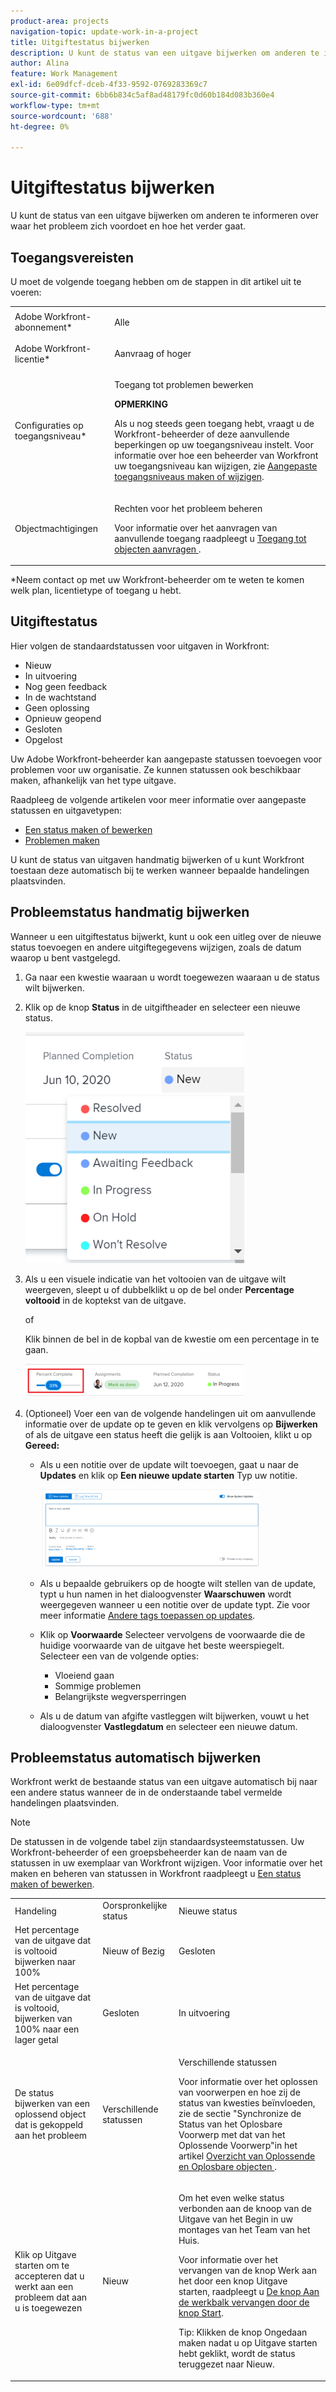 ```yaml
---
product-area: projects
navigation-topic: update-work-in-a-project
title: Uitgiftestatus bijwerken
description: U kunt de status van een uitgave bijwerken om anderen te informeren over waar het probleem zich voordoet en hoe het verder gaat.
author: Alina
feature: Work Management
exl-id: 6e09dfcf-dceb-4f33-9592-0769283369c7
source-git-commit: 6bb6b834c5af8ad48179fc0d60b184d083b360e4
workflow-type: tm+mt
source-wordcount: '688'
ht-degree: 0%

---
```


# Uitgiftestatus bijwerken

U kunt de status van een uitgave bijwerken om anderen te informeren over waar het probleem zich voordoet en hoe het verder gaat.

## Toegangsvereisten

<!--drafted for P&P;

<table style="table-layout:auto"> 
 <col> 
 <col> 
 <tbody> 
  <tr> 
   <td role="rowheader">Adobe Workfront plan*</td> 
   <td> <p>Any</p> </td> 
  </tr> 
  <tr> 
   <td role="rowheader">Adobe Workfront license*</td> 
   <td> <p>Current license: Contributor or higher</p>
   Or
   <p>Legacy license: Request or higher</p>
   </td> 
  </tr> 
  <tr> 
   <td role="rowheader">Access level configurations*</td> 
   <td> <p>Edit access to Issues</p> <p><b>NOTE</b>
   
   If you still don't have access, ask your Workfront administrator if they set additional restrictions in your access level. For information on how a Workfront administrator can modify your access level, see <a href="../../../administration-and-setup/add-users/configure-and-grant-access/create-modify-access-levels.md" class="MCXref xref">Create or modify custom access levels</a>.</p> </td> 
  </tr> 
  <tr> 
   <td role="rowheader">Object permissions</td> 
   <td> <p>Manage permissions to the issue</p> <p>For information on requesting additional access, see <a href="../../../workfront-basics/grant-and-request-access-to-objects/request-access.md" class="MCXref xref">Request access to objects </a>.</p> </td> 
  </tr> 
 </tbody> 
</table>
-->

U moet de volgende toegang hebben om de stappen in dit artikel uit te voeren:

<table style="table-layout:auto"> 
 <col> 
 <col> 
 <tbody> 
  <tr> 
   <td role="rowheader">Adobe Workfront-abonnement*</td> 
   <td> <p>Alle</p> </td> 
  </tr> 
  <tr> 
   <td role="rowheader">Adobe Workfront-licentie*</td> 
   <td> <p>Aanvraag of hoger</p> </td> 
  </tr> 
  <tr> 
   <td role="rowheader">Configuraties op toegangsniveau*</td> 
   <td> <p>Toegang tot problemen bewerken</p> <p><b>OPMERKING</b>

Als u nog steeds geen toegang hebt, vraagt u de Workfront-beheerder of deze aanvullende beperkingen op uw toegangsniveau instelt. Voor informatie over hoe een beheerder van Workfront uw toegangsniveau kan wijzigen, zie <a href="../../../administration-and-setup/add-users/configure-and-grant-access/create-modify-access-levels.md" class="MCXref xref">Aangepaste toegangsniveaus maken of wijzigen</a>.</p> </td>
</tr> 
  <tr> 
   <td role="rowheader">Objectmachtigingen</td> 
   <td> <p>Rechten voor het probleem beheren</p> <p>Voor informatie over het aanvragen van aanvullende toegang raadpleegt u <a href="../../../workfront-basics/grant-and-request-access-to-objects/request-access.md" class="MCXref xref">Toegang tot objecten aanvragen </a>.</p> </td> 
  </tr> 
 </tbody> 
</table>

&#42;Neem contact op met uw Workfront-beheerder om te weten te komen welk plan, licentietype of toegang u hebt.

## Uitgiftestatus

Hier volgen de standaardstatussen voor uitgaven in Workfront:

* Nieuw
* In uitvoering
* Nog geen feedback
* In de wachtstand
* Geen oplossing
* Opnieuw geopend
* Gesloten
* Opgelost

Uw Adobe Workfront-beheerder kan aangepaste statussen toevoegen voor problemen voor uw organisatie. Ze kunnen statussen ook beschikbaar maken, afhankelijk van het type uitgave.

Raadpleeg de volgende artikelen voor meer informatie over aangepaste statussen en uitgavetypen:

* [Een status maken of bewerken](../../../administration-and-setup/customize-workfront/creating-custom-status-and-priority-labels/create-or-edit-a-status.md)
* [Problemen maken](../../../manage-work/issues/manage-issues/create-issues.md)

U kunt de status van uitgaven handmatig bijwerken of u kunt Workfront toestaan deze automatisch bij te werken wanneer bepaalde handelingen plaatsvinden.

## Probleemstatus handmatig bijwerken

Wanneer u een uitgiftestatus bijwerkt, kunt u ook een uitleg over de nieuwe status toevoegen en andere uitgiftegegevens wijzigen, zoals de datum waarop u bent vastgelegd.

1. Ga naar een kwestie waaraan u wordt toegewezen waaraan u de status wilt bijwerken.
1. Klik op de knop **Status** in de uitgiftheader en selecteer een nieuwe status.

   ![](assets/nwe-issue-status-expanded-in-header-350x370.png)

1. Als u een visuele indicatie van het voltooien van de uitgave wilt weergeven, sleept u of dubbelklikt u op de bel onder **Percentage voltooid** in de koptekst van de uitgave.

   of

   Klik binnen de bel in de kopbal van de kwestie om een percentage in te gaan.

   ![](assets/nwe-updatetaskpercentinheader-350x54.png)

1. (Optioneel) Voer een van de volgende handelingen uit om aanvullende informatie over de update op te geven en klik vervolgens op **Bijwerken** of als de uitgave een status heeft die gelijk is aan Voltooien, klikt u op **Gereed:**

   * Als u een notitie over de update wilt toevoegen, gaat u naar de **Updates** en klik op **Een nieuwe update starten** Typ uw notitie.

      ![](assets/nwe-issue-update-stream-message-box-350x125.png)

   * Als u bepaalde gebruikers op de hoogte wilt stellen van de update, typt u hun namen in het dialoogvenster **Waarschuwen** wordt weergegeven wanneer u een notitie over de update typt. Zie voor meer informatie [Andere tags toepassen op updates](../../../workfront-basics/updating-work-items-and-viewing-updates/tag-others-on-updates.md).
   * Klik op **Voorwaarde** Selecteer vervolgens de voorwaarde die de huidige voorwaarde van de uitgave het beste weerspiegelt. Selecteer een van de volgende opties:

      * Vloeiend gaan
      * Sommige problemen
      * Belangrijkste wegversperringen
   * Als u de datum van afgifte vastleggen wilt bijwerken, vouwt u het dialoogvenster **Vastlegdatum** en selecteer een nieuwe datum.


## Probleemstatus automatisch bijwerken

Workfront werkt de bestaande status van een uitgave automatisch bij naar een andere status wanneer de in de onderstaande tabel vermelde handelingen plaatsvinden.

>[!NOTE]
>
>De statussen in de volgende tabel zijn standaardsysteemstatussen. Uw Workfront-beheerder of een groepsbeheerder kan de naam van de statussen in uw exemplaar van Workfront wijzigen. Voor informatie over het maken en beheren van statussen in Workfront raadpleegt u [Een status maken of bewerken](../../../administration-and-setup/customize-workfront/creating-custom-status-and-priority-labels/create-or-edit-a-status.md).

<table style="table-layout:auto"> 
 <col> 
 <col> 
 <col> 
 <tbody> 
  <tr> 
   <td>Handeling</td> 
   <td>Oorspronkelijke status</td> 
   <td>Nieuwe status</td> 
  </tr> 
  <tr> 
   <td>Het percentage van de uitgave dat is voltooid bijwerken naar 100%</td> 
   <td>Nieuw of Bezig</td> 
   <td>Gesloten</td> 
  </tr> 
  <tr> 
   <td>Het percentage van de uitgave dat is voltooid, bijwerken van 100% naar een lager getal</td> 
   <td>Gesloten </td> 
   <td>In uitvoering</td> 
  </tr> 
  <tr> 
   <td>De status bijwerken van een oplossend object dat is gekoppeld aan het probleem</td> 
   <td>Verschillende statussen</td> 
   <td> <p>Verschillende statussen</p> <p>Voor informatie over het oplossen van voorwerpen en hoe zij de status van kwesties beïnvloeden, zie de sectie "Synchronize de Status van het Oplosbare Voorwerp met dat van het Oplossende Voorwerp"in het artikel <a href="../../../manage-work/issues/convert-issues/resolving-and-resolvable-objects.md" class="MCXref xref">Overzicht van Oplossende en Oplosbare objecten </a>.</p> </td> 
  </tr> 
  <tr data-mc-conditions=""> 
   <td><span>Klik op Uitgave starten om te accepteren dat u werkt aan een probleem dat aan u is toegewezen</span> </td> 
   <td><span>Nieuw</span> </td> 
   <td> <p>Om het even welke status verbonden aan de knoop van de Uitgave van het Begin in uw montages van het Team van het Huis. </p> <p>Voor informatie over het vervangen van de knop Werk aan het door een knop Uitgave starten, raadpleegt u <span href="../../../people-teams-and-groups/create-and-manage-teams/work-on-it-button-to-start-button.md"><a href="../../../people-teams-and-groups/create-and-manage-teams/work-on-it-button-to-start-button.md" class="MCXref xref">De knop Aan de werkbalk vervangen door de knop Start</a></span><span>.</span> </p> <p>Tip: Klikken <span data-mc-conditions="QuicksilverOrClassic.Quicksilver">de knop Ongedaan maken</span> nadat u op Uitgave starten hebt geklikt, wordt de status teruggezet naar Nieuw. </p> </td> 
  </tr> 
 </tbody> 
</table>
